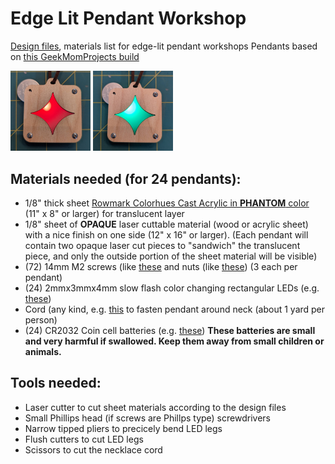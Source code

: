 # Edge Lit Pendant Workshop
[Design files](./design), materials list for edge-lit pendant workshops
Pendants based on [this GeekMomProjects build](https://www.geekmomprojects.com/layered-edge-lit-pendants/)

<img src="images/PendantRed.jpg" width="128">   <img src="images/PendantGreen.jpg" width="128">

## Materials needed (for 24 pendants):

- 1/8" thick sheet [Rowmark Colorhues Cast Acrylic in **PHANTOM** color](https://www.jpplus.com/rowmark-colorhues-cast-acrylic?sku=CH341211-QTR) (11" x 8" or larger) for translucent layer
- 1/8" sheet of **OPAQUE** laser cuttable material (wood or acrylic sheet) with a nice finish on one side (12" x 16" or larger). (Each pendant will contain two opaque laser cut pieces to "sandwich" the translucent piece, and only the outside portion of the sheet material will be visible)
- (72) 14mm M2 screws (like [these](https://www.amazon.com/uxcell-M2x14mm-Phillips-Stainless-Fasteners/dp/B07LGXMT8K/) and nuts (like [these](https://www.amazon.com/binifiMux-100pcs-Stainless-Nylock-Locking/dp/B07L2W3QX3)) (3 each per pendant)
- (24) 2mmx3mmx4mm slow flash color changing rectangular LEDs (e.g. [these](https://www.aliexpress.us/item/2251832823874296.html))
- Cord (any kind, e.g. [this](https://www.amazon.com/Leather-String-Bracelets-Necklaces-Jewelry/dp/B0BGP4KW57) to fasten pendant around neck (about 1 yard per person)
- (24) CR2032 Coin cell batteries (e.g. [these](https://www.amazon.com/50-pcs-Pack-Lithium-Nightkonic/dp/B078GC5K81/)) **These batteries are small and very harmful if swallowed. Keep them away from small children or animals.**

## Tools needed:

- Laser cutter to cut sheet materials according to the design files
- Small Phillips head (if screws are Phillps type) screwdrivers
- Narrow tipped pliers to precicely bend LED legs
- Flush cutters to cut LED legs
- Scissors to cut the necklace cord

